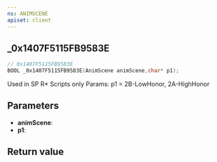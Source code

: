 ```yaml
---
ns: ANIMSCENE
apiset: client
---
```

## _0x1407F5115FB9583E

```c
// 0x1407F5115FB9583E
BOOL _0x1407F5115FB9583E(AnimScene animScene,char* p1);
```

Used in SP R* Scripts only
Params: p1 = 2B-LowHonor, 2A-HighHonor

## Parameters
* **animScene**:
* **p1**:

## Return value